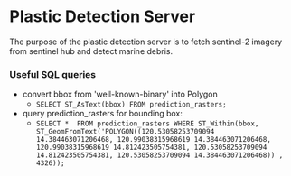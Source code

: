 # Plastic Detection Server

The purpose of the plastic detection server is to fetch sentinel-2 imagery from sentinel hub and detect marine debris.

### Useful SQL queries

- convert bbox from 'well-known-binary' into Polygon
    - `SELECT ST_AsText(bbox) FROM prediction_rasters;`
- query prediction_rasters for bounding box:
    - `SELECT * 
      FROM prediction_rasters
      WHERE ST_Within(bbox, ST_GeomFromText('POLYGON((120.53058253709094 14.384463071206468,
      120.99038315968619 14.384463071206468,
      120.99038315968619 14.812423505754381,
      120.53058253709094 14.812423505754381,
      120.53058253709094 14.384463071206468))', 4326));
      `